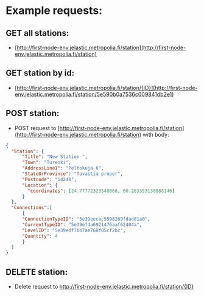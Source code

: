 # Example requests:

## GET all stations:  
 - [http://first-node-env.jelastic.metropolia.fi/station](http://first-node-env.jelastic.metropolia.fi/station)

## GET station by id:
 - [http://first-node-env.jelastic.metropolia.fi/station/{ID}](http://first-node-env.jelastic.metropolia.fi/station/5e590b0a7536c009841db2e1)

## POST station:
 - POST request to [http://first-node-env.jelastic.metropolia.fi/station](http://first-node-env.jelastic.metropolia.fi/station)
with body:
```json
{
  "Station": {
      "Title": "New Station ",
      "Town": "Turenki",
      "AddressLine1": "Peltokuja 6",
      "StateOrProvince": "Tavastia proper",
      "Postcode": "14240",
      "Location": {
        "coordinates": [24.77772323548868, 60.203353130088146]
      }
  },
  "Connections":[
      {
      "ConnectionTypeID": "5e39eecac5598269fdad81a0",
      "CurrentTypeID": "5e39ef4a6921476aaf62404a",
      "LevelID": "5e39edf7bb7ae768f05cf2bc",
      "Quantity": 4
      }
  ]
}
```

## DELETE station: 
 - Delete request to http://first-node-env.jelastic.metropolia.fi/station/{ID}
